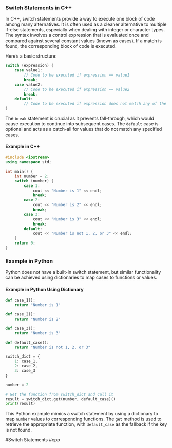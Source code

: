 ### Switch Statements in C++

In C++, switch statements provide a way to execute one block of code among many alternatives. It is often used as a cleaner alternative to multiple if-else statements, especially when dealing with integer or character types. The syntax involves a control expression that is evaluated once and compared against several constant values (known as cases). If a match is found, the corresponding block of code is executed.

Here’s a basic structure:

```cpp
switch (expression) {
    case value1:
        // Code to be executed if expression == value1
        break;
    case value2:
        // Code to be executed if expression == value2
        break;
    default:
        // Code to be executed if expression does not match any of the above cases
}
```

The `break` statement is crucial as it prevents fall-through, which would cause execution to continue into subsequent cases. The `default` case is optional and acts as a catch-all for values that do not match any specified cases.

#### Example in C++

```cpp
#include <iostream>
using namespace std;

int main() {
    int number = 2;
    switch (number) {
        case 1:
            cout << "Number is 1" << endl;
            break;
        case 2:
            cout << "Number is 2" << endl;
            break;
        case 3:
            cout << "Number is 3" << endl;
            break;
        default:
            cout << "Number is not 1, 2, or 3" << endl;
    }
    return 0;
}
```

### Example in Python

Python does not have a built-in switch statement, but similar functionality can be achieved using dictionaries to map cases to functions or values.

#### Example in Python Using Dictionary

```python
def case_1():
    return "Number is 1"

def case_2():
    return "Number is 2"

def case_3():
    return "Number is 3"

def default_case():
    return "Number is not 1, 2, or 3"

switch_dict = {
    1: case_1,
    2: case_2,
    3: case_3
}

number = 2

# Get the function from switch_dict and call it
result = switch_dict.get(number, default_case)()
print(result)
```

This Python example mimics a switch statement by using a dictionary to map `number` values to corresponding functions. The `get` method is used to retrieve the appropriate function, with `default_case` as the fallback if the key is not found.

#Switch Statements #cpp